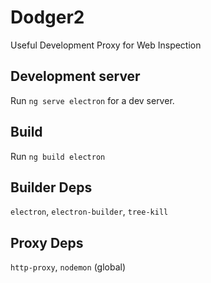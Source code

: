 # Dodger2

Useful Development Proxy for Web Inspection

## Development server

Run `ng serve electron` for a dev server.

## Build

Run `ng build electron`

## Builder Deps

`electron`, `electron-builder`, `tree-kill`

## Proxy Deps

`http-proxy`, `nodemon` (global)
